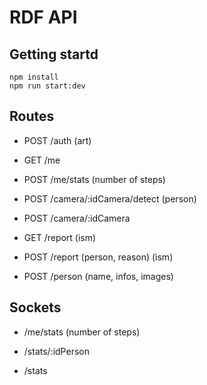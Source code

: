 # RDF API

## Getting startd

```
npm install
npm run start:dev
```

## Routes

- POST /auth (art)

- GET /me 
- POST /me/stats (number of steps)

- POST /camera/:idCamera/detect (person)
- POST /camera/:idCamera

- GET /report (ism)
- POST /report (person, reason) (ism)

- POST /person (name, infos, images)

## Sockets

- /me/stats (number of steps)

- /stats/:idPerson
- /stats